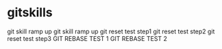 # gitskills
git skill ramp up 
git skill ramp up 
git reset test step1
git reset test step2
git reset test step3
GIT REBASE TEST 1
GIT REBASE TEST 2
